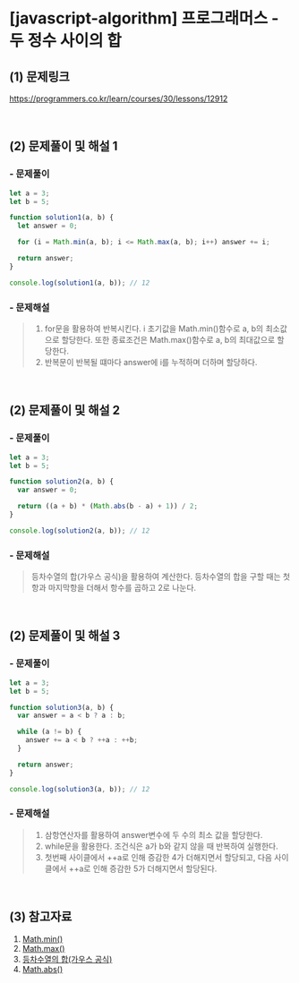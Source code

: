 # [javascript-algorithm] 프로그래머스 - 두 정수 사이의 합

## (1) 문제링크

<a href="https://programmers.co.kr/learn/courses/30/lessons/12912" target='_blank'>https://programmers.co.kr/learn/courses/30/lessons/12912</a>

<br>

## (2) 문제풀이 및 해설 1

### - 문제풀이

```javascript
let a = 3;
let b = 5;

function solution1(a, b) {
  let answer = 0;

  for (i = Math.min(a, b); i <= Math.max(a, b); i++) answer += i;

  return answer;
}

console.log(solution1(a, b)); // 12
```

### - 문제해설

> 1.  for문을 활용하여 반복시킨다. i 초기값을 Math.min()함수로 a, b의 최소값으로 할당한다. 또한 종료조건은 Math.max()함수로 a, b의 최대값으로 할당한다.<br>
> 2.  반복문이 반복될 떄마다 answer에 i를 누적하며 더하며 할당하다.

<br>

## (2) 문제풀이 및 해설 2

### - 문제풀이

```javascript
let a = 3;
let b = 5;

function solution2(a, b) {
  var answer = 0;

  return ((a + b) * (Math.abs(b - a) + 1)) / 2;
}

console.log(solution2(a, b)); // 12
```

### - 문제해설

> 등차수열의 합(가우스 공식)을 활용하여 계산한다. 등차수열의 합을 구할 때는 첫항과 마지막항을 더해서 항수를 곱하고 2로 나눈다.

<br>

## (2) 문제풀이 및 해설 3

### - 문제풀이

```javascript
let a = 3;
let b = 5;

function solution3(a, b) {
  var answer = a < b ? a : b;

  while (a != b) {
    answer += a < b ? ++a : ++b;
  }

  return answer;
}

console.log(solution3(a, b)); // 12
```

### - 문제해설

> 1.  삼항연산자를 활용하여 answer변수에 두 수의 최소 값을 할당한다.<br>
> 2.  while문을 활용한다. 조건식은 a가 b와 같지 않을 때 반복하여 실행한다.<br>
> 3.  첫번째 사이클에서 ++a로 인해 증감한 4가 더해지면서 할당되고, 다음 사이클에서 ++a로 인해 증감한 5가 더해지면서 할당된다.

<br>

## (3) 참고자료

1. <a href="https://developer.mozilla.org/ko/docs/Web/JavaScript/Reference/Global_Objects/Math/min" target='_blank'>Math.min()</a><br>
2. <a href="https://developer.mozilla.org/ko/docs/Web/JavaScript/Reference/Global_Objects/Math/max" target='_blank'>Math.max()</a><br>
3. <a href="https://m.blog.naver.com/seekhim/222280134895" target='_blank'>등차수열의 합(가우스 공식)</a><br>
4. <a href="https://developer.mozilla.org/ko/docs/Web/JavaScript/Reference/Global_Objects/Math/abs" target='_blank'>Math.abs()</a>
